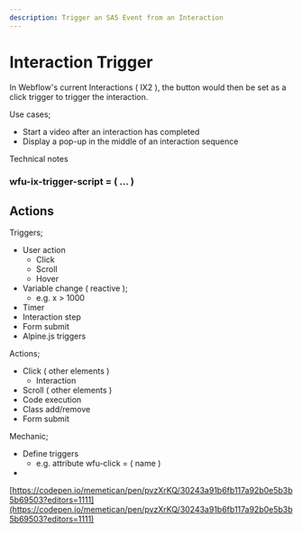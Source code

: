 ```yaml
---
description: Trigger an SA5 Event from an Interaction
---
```


# Interaction Trigger



In Webflow's current Interactions ( IX2 ), the button would then be set as a click trigger to trigger the interaction.&#x20;





Use cases;&#x20;

* Start a video after an interaction has completed
* Display a pop-up in the middle of an interaction sequence&#x20;

Technical notes



### wfu-ix-trigger-script = ( ... ) &#x20;









## Actions

Triggers;

* User action
  * Click
  * Scroll
  * Hover
* Variable change ( reactive );&#x20;
  * e.g. x > 1000
* Timer
* Interaction step&#x20;
* Form submit &#x20;
* Alpine.js triggers  &#x20;

Actions;&#x20;

* Click ( other elements )
  * Interaction&#x20;
* Scroll ( other elements )
* Code execution
* Class add/remove&#x20;
* Form submit



Mechanic;&#x20;

* Define triggers
  * e.g. attribute wfu-click = ( name ) &#x20;
*

















[https://codepen.io/memetican/pen/pvzXrKQ/30243a91b6fb117a92b0e5b3b5b69503?editors=1111](https://codepen.io/memetican/pen/pvzXrKQ/30243a91b6fb117a92b0e5b3b5b69503?editors=1111)

